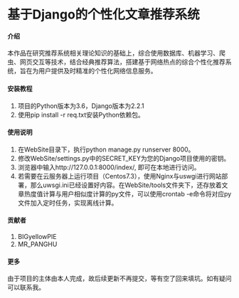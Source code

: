 # 基于Django的个性化文章推荐系统

#### 介绍
本作品在研究推荐系统相关理论知识的基础上，综合使用数据库、机器学习、爬虫、网页交互等技术，结合经典推荐算法，搭建基于网络热点的综合个性化推荐系统，旨在为用户提供及时精准的个性化网络信息服务。


#### 安装教程
1. 项目的Python版本为3.6，Django版本为2.2.1
2. 使用pip install -r req.txt安装Python依赖包。

#### 使用说明

1. 在WebSite目录下，执行python manage.py runserver 8000。
2. 修改WebSite/settings.py中的SECRET_KEY为您的Django项目使用的密钥。
3. 浏览器中输入http://127.0.0.1:8000/index/, 即可在本地进行访问。
4. 若需要在云服务器上运行项目（Centos7.3），使用Nginx与uswgi进行网站部署，那么uwsgi.ini已经设置好内容。在WebSite/tools文件夹下，还存放着文章热度值计算与用户相似度计算的py文件，可以使用crontab -e命令将对应py文件加入定时任务，实现离线计算。

#### 贡献者

1. BIGyellowPIE
2. MR_PANGHU

#### 更多
由于项目的主体由本人完成，故后续更新不再提交，等有空了回来填坑。如有疑问可以联系我。
